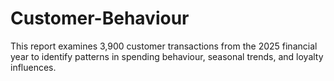 # Customer-Behaviour
This report examines 3,900 customer transactions from the 2025 financial year to identify patterns in spending behaviour, seasonal trends, and loyalty influences.
